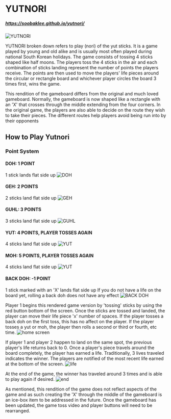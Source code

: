 # YUTNORI 
##### https://soobaklee.github.io/yutnori/

![YUTNORI](URL)

YUTNORI broken down refers to play (nori) of the yut sticks. It is a game played by young and old alike and is usually most often played during national South Korean holidays. The game consists of tossing 4 sticks shaped like half moons. The players toss the 4 sticks in the air and each combination of sticks landing represent the number of points the players receive. The points are then used to move the players' life pieces around the circular or rectangle board and whichever player circles the board 3 times first, wins the game.

This rendition of the gameboard differs from the original and much loved gameboard. Normally, the gameboard is now shaped like a rectangle with an 'X' that crosses through the middle extending from the four corners. In the original game, the players are also able to decide on the route they wish to take their pieces. The different routes help players avoid being run into by their opponents

## How to Play Yutnori

### Point System
#### DOH: 1 POINT
1 stick lands flat side up
![DOH](https://i.imgur.com/aEhovzu.jpg)


#### GEH: 2 POINTS
2 sticks land flat side up
![GEH](https://i.imgur.com/J8lg3q3.jpg)

#### GUHL: 3 POINTS
3 sticks land flat side up
![GUHL](https://i.imgur.com/u9Mht0w.jpg)


#### YUT: 4 POINTS, PLAYER TOSSES AGAIN
4 sticks land flat side up
![YUT](https://i.imgur.com/NoPMKfG.jpg)


#### MOH: 5 POINTS, PLAYER TOSSES AGAIN
4 sticks land flat side up
![YUT](https://i.imgur.com/MKuYsIT.jpg)


#### BACK DOH: -1 POINT
1 stick marked with an 'X' lands flat side up
If you do not have a life on the board yet, rolling a back doh does not have any effect
![BACK DOH](https://i.imgur.com/QIljIRF.jpg)



Player 1 begins this rendered game version by 'tossing' sticks by using the red button bottom of the screen. Once the sticks are tossed and landed, the player can move their life piece 'x' number of spaces. If the player tosses a back doh on the first toss, this has no affect on the player. If the player tosses a yut or moh, the player then rolls a second or third or fourth, etc time.
![home screen](https://i.imgur.com/rGjO1cx.png)

If player 1 and player 2 happen to land on the same spot, the previous player's life returns back to 0. 
Once a player's piece travels around the board completely, the player has earned a life. Traditionally, 3 lives traveled indicates the winner. The players are notified of the most recent life earned at the bottom of the screen.
![life](https://i.imgur.com/rGjO1cx.png)

At the end of the game, the winner has traveled around 3 times and is able to play again if desired.
![end](https://i.imgur.com/mM7ZICH.png)


As mentioned, this rendition of the game does not reflect aspects of the game and as such creating the 'X' through the middle of the gameboard is an ice-box item to be addressed in the future.
Once the gameboard has been updated, the game toss video and player buttons will need to be rearranged.
